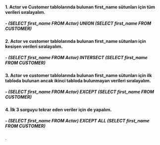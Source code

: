 #### 1. Actor ve Customer tablolarında bulunan first_name sütunları için tüm verileri sıralayalım.
 ##### - (SELECT first_name FROM Actor) UNION (SELECT first_name FROM CUSTOMER)
 
#### 2. Actor ve customer tablolarında bulunan first_name sütunları için kesişen verileri sıralayalım.
 #####  - (SELECT first_name FROM Actor) INTERSECT  (SELECT first_name FROM CUSTOMER)
 
#### 3. Actor ve customer tablolarında bulunan first_name sütunları için ilk tabloda bulunan ancak ikinci tabloda bulunmayan verileri sıralayalım.
 #####  - (SELECT first_name FROM Actor) EXCEPT  (SELECT first_name FROM CUSTOMER)

#### 4. İlk 3 sorguyu tekrar eden veriler için de yapalım.
 #####  - (SELECT first_name FROM Actor) EXCEPT ALL (SELECT first_name FROM CUSTOMER)





.
